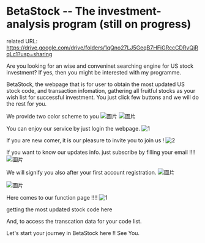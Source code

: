 # BetaStock -- The investment-analysis program (still on progress)

related URL: https://drive.google.com/drive/folders/1qQno27LJ5GeqB7HFiGRccCDRvQjRqLc1?usp=sharing

Are you looking for an wise and conveninet searching engine for US stock investment? If yes, then you might be interested with my programme.

BetaStock, the webpage that is for user to obtain the most updated US stock code, and transaction infomation, gathering all fruitful stocks as your wish list for successful investment. You just click few buttons and we will do the rest for you.

We provide two color scheme to you
![圖片](https://user-images.githubusercontent.com/79691025/159280958-f9979e78-aa0f-495b-8ebe-039f04a7f46c.png)
![圖片](https://user-images.githubusercontent.com/79691025/159281014-073d1e45-d226-499c-b45c-9ce99a6cab44.png)

You can enjoy our service by just login the webpage.
![1](https://user-images.githubusercontent.com/79691025/164984345-bcfc313d-037b-4db5-bbe9-4042ed71187a.png)

If you are new comer, it is our pleasure to invite you to join us !
![2](https://user-images.githubusercontent.com/79691025/164984339-1b063630-9f1e-465e-b0b9-11929db0694a.PNG)

If you want to know our updates info. just subscribe by filling your email !!!! 
![圖片](https://user-images.githubusercontent.com/79691025/159283155-a61aa666-191c-4f8d-a45c-9f5589942242.png)

We will signify you also after your first account registration.
![圖片](https://user-images.githubusercontent.com/79691025/159283448-1fcb775a-57fb-4792-952b-eda990cdc411.png)

![圖片](https://user-images.githubusercontent.com/79691025/159283602-94a79ece-925f-4f5a-b67b-3cdb51feab17.png)

Here comes to our function page !!!!
![1](https://user-images.githubusercontent.com/79691025/164969333-4b4b1b38-f163-4f1a-9a8c-f33f615e726f.PNG)

getting the most updated stock code here

And, to access the transcation data for your code list.

Let's start your journey in BetaStock here !! See You.
